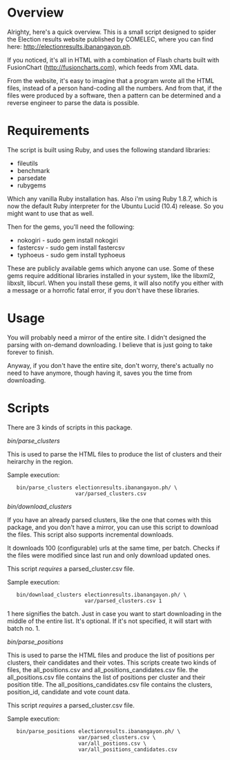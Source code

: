 # Overview

Alrighty, here's a quick overview. This is a small script designed to
spider the Election results website published by COMELEC, where you
can find here: http://electionresults.ibanangayon.ph.

If you noticed, it's all in HTML with a combination of Flash charts
built with FusionChart (http://fusioncharts.com), which feeds from XML
data.

From the website, it's easy to imagine that a program wrote all the
HTML files, instead of a person hand-coding all the numbers. And from
that, if the files were produced by a software, then a pattern can be
determined and a reverse engineer to parse the data is possible.

# Requirements

The script is built using Ruby, and uses the following standard
libraries:

* fileutils
* benchmark
* parsedate
* rubygems

Which any vanilla Ruby installation has. Also i'm using Ruby 1.8.7,
which is now the default Ruby interpreter for the Ubuntu Lucid (10.4)
release. So you might want to use that as well.

Then for the gems, you'll need the following:

* nokogiri - sudo gem install nokogiri
* fastercsv - sudo gem install fastercsv
* typhoeus - sudo gem install typhoeus

These are publicly available gems which anyone can use. Some of these
gems require additional libraries installed in your system, like the
libxml2, libxslt, libcurl. When you install these gems, it will also
notify you either with a message or a horrofic fatal error, if you
don't have these libraries.

# Usage

You will probably need a mirror of the entire site. I didn't designed
the parsing with on-demand downloading. I believe that is just going
to take forever to finish.

Anyway, if you don't have the entire site, don't worry, there's
actually no need to have anymore, though having it, saves you the time
from downloading.

# Scripts

There are 3 kinds of scripts in this package.

*bin/parse_clusters*

This is used to parse the HTML files to produce the list of clusters
and their heirarchy in the region.

Sample execution:

       bin/parse_clusters electionresults.ibanangayon.ph/ \
                          var/parsed_clusters.csv

*bin/download_clusters*

If you have an already parsed clusters, like the one that comes with
this package, and you don't have a mirror, you can use this script to
download the files. This script also supports incremental downloads.

It downloads 100 (configurable) urls at the same time, per
batch. Checks if the files were modified since last run and only
download updated ones.

This script *requires* a parsed_cluster.csv file.

Sample execution:

       bin/download_clusters electionresults.ibanangayon.ph/ \
                             var/parsed_clusters.csv 1

1 here signifies the batch. Just in case you want to start downloading
in the middle of the entire list. It's optional. If it's not
specified, it will start with batch no. 1.

*bin/parse_positions*

This is used to parse the HTML files and produce the list of positions
per clusters, their candidates and their votes. This scripts create
two kinds of files, the all_positions.csv and
all_positions_candidates.csv file. the all_positions.csv file contains
the list of positions per cluster and their position title. The
all_positions_candidates.csv file contains the clusters, position_id,
candidate and vote count data.

This script *requires* a parsed_cluster.csv file.

Sample execution:

       bin/parse_positions electionresults.ibanangayon.ph/ \
                           var/parsed_clusters.csv \
                           var/all_postions.csv \
                           var/all_positions_candidates.csv
